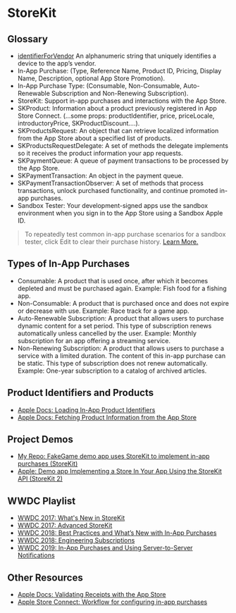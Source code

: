 # StoreKit

## Glossary 

* [identifierForVendor](https://developer.apple.com/documentation/uikit/uidevice/1620059-identifierforvendor) An alphanumeric string that uniquely identifies a device to the app’s vendor.
* In-App Purchase: (Type, Reference Name, Product ID, Pricing, Display Name, Description, optional App Store Promotion).
* In-App Purchase Type: (Consumable, Non-Consumable, Auto-Renewable Subscription and Non-Renewing Subscription).
* StoreKit: Support in-app purchases and interactions with the App Store.
* SKProduct: Information about a product previously registered in App Store Connect. (...some props: productIdentifier, price, priceLocale, introductoryPrice, SKProductDiscount....).
* SKProductsRequest: An object that can retrieve localized information from the App Store about a specified list of products.
* SKProductsRequestDelegate: A set of methods the delegate implements so it receives the product information your app requests.
* SKPaymentQueue: A queue of payment transactions to be processed by the App Store.
* SKPaymentTransaction: An object in the payment queue.
* SKPaymentTransactionObserver: A set of methods that process transactions, unlock purchased functionality, and continue promoted in-app purchases.
* Sandbox Tester: Your development-signed apps use the sandbox environment when you sign in to the App Store using a Sandbox Apple ID. 

> To repeatedly test common in-app purchase scenarios for a sandbox tester, click Edit to clear their purchase history. [Learn More.](https://developer.apple.com/documentation/storekit/in-app_purchase/testing_in-app_purchases_with_sandbox)

## Types of In-App Purchases

* Consumable: A product that is used once, after which it becomes depleted and must be purchased again. Example: Fish food for a fishing app.
* Non-Consumable: A product that is purchased once and does not expire or decrease with use. Example: Race track for a game app.
* Auto-Renewable Subscription: A product that allows users to purchase dynamic content for a set period. This type of subscription renews automatically unless cancelled by the user. Example: Monthly subscription for an app offering a streaming service.
* Non-Renewing Subscription: A product that allows users to purchase a service with a limited duration. The content of this in-app purchase can be static. This type of subscription does not renew automatically. Example: One-year subscription to a catalog of archived articles.

## Product Identifiers and Products

* [Apple Docs: Loading In-App Product Identifiers](https://developer.apple.com/documentation/storekit/original_api_for_in-app_purchase/loading_in-app_product_identifiers)
* [Apple Docs: Fetching Product Information from the App Store](https://developer.apple.com/documentation/storekit/original_api_for_in-app_purchase/fetching_product_information_from_the_app_store)

## Project Demos 

* [My Repo: FakeGame demo app uses StoreKit to implement in-app purchases (StoreKit)](https://github.com/alexpaul/In-App-Purchases/tree/main/FakeGame)
* [Apple: Demo app Implementing a Store In Your App Using the StoreKit API (StoreKit 2)](https://developer.apple.com/documentation/storekit/in-app_purchase/implementing_a_store_in_your_app_using_the_storekit_api)

## WWDC Playlist

* [WWDC 2017: What's New in StoreKit](https://devstreaming-cdn.apple.com/videos/wwdc/2017/303f0u5froddl13/303/303_hd_whats_new_in_storekit.mp4?dl=1)
* [WWDC 2017: Advanced StoreKit](https://devstreaming-cdn.apple.com/videos/wwdc/2017/305k3ed4sd37at/305/305_hd_advanced_storekit.mp4?dl=1)
* [WWDC 2018: Best Practices and What’s New with In-App Purchases](https://developer.apple.com/videos/play/wwdc2018/704/)
* [WWDC 2018: Engineering Subscriptions](https://developer.apple.com/videos/play/wwdc2018/705/)
* [WWDC 2019: In-App Purchases and Using Server-to-Server Notifications](https://developer.apple.com/videos/play/wwdc2019/302/)

## Other Resources 

* [Apple Docs: Validating Receipts with the App Store](https://developer.apple.com/documentation/storekit/original_api_for_in-app_purchase/validating_receipts_with_the_app_store)
* [Apple Store Connect: Workflow for configuring in-app purchases](https://help.apple.com/app-store-connect/#/devb57be10e7)


